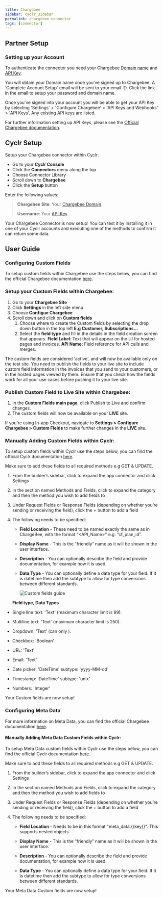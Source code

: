 ```yaml
---
title: Chargebee
sidebar: cyclr_sidebar
permalink: chargebee-connector
tags: [connector]
---
```


## Partner Setup

### Setting up your Account

To authenticate the connector you need your Chargebee [Domain name](https://www.chargebee.com/docs/2.0/sites-intro.html) and [API Key](https://www.chargebee.com/docs/2.0/api_keys.html).

You will obtain your Domain name once you've signed up to Chargebee. A ‘Complete Account Setup' email will be sent to your email ID. Click the link in the email to setup your password and domain name.

Once you've signed into your account you will be able to get your API Key by selecting 'Settings' > 'Configure Chargebee' > 'API Keys and Webhooks' > 'API Keys'. Any existing API keys are listed.

For further information setting up API Keys, please see the [Official Chargebee documentation](https://www.chargebee.com/docs/2.0/api_keys.html).

## Cyclr Setup

Setup your Chargebee connector within Cyclr:

- Go to your **Cyclr Console**
- Click the **Connectors** menu along the top
- Choose Connector Library
- Scroll down to **Chargebee**
- Click the **Setup** button

Enter the following values:

> **Chargebee Site**: Your [Chargebee Domain](https://www.chargebee.com/docs/2.0/sites-intro.html).
>
> **Username**: Your [API Key](https://www.chargebee.com/docs/2.0/api_keys.html).

Your Chargebee Connector is now setup! You can test it by installing it in one of your Cyclr accounts and executing one of the methods to confirm it can return some data.

## User Guide

### Configuring Custom Fields

To setup custom fields within Chargebee use the steps below, you can find the official Chargebee documentation [here](https://www.chargebee.com/docs/2.0/custom_fields.html).

### Setup your Custom Fields within Chargebee:

1. Go to your **Chargebee Site**
2. Click **Settings** in the left side menu
3. Choose **Configue Chargebee**
4. Scroll down and click on **Custom fields**
   1. Choose where to create the Custom fields by selecting the drop down button in the top left **E.g Customer, Subscriptions...**
   2. Select the **field type** and fill in the details in the field creation screen that appears.
      **Field Label**: Text that will appear on the UI for hosted pages and invoices.
      **API Name**: Field reference for API calls and merges.

The custom fields are considered 'active', and will now be available only on the test site. You need to publish the fields to your live site to include custom field information in the invoices that you send to your customers, or in the hosted pages viewed by them. Ensure that you check how the fields work for all your use cases before pushing it to your live site.

### Publish Custom Field to Live Site within Chargebee:

1. In the **Custom Fields main page**, click Publish to Live and confirm changes.
2. The custom fields will now be available on your **LIVE** site.

If you're using In-app Checkout, navigate to **Settings > Configure Chargebee > Custom Fields** to make further changes in the **LIVE** site.

### Manually Adding Custom Fields within Cyclr:

To setup custom fields within Cyclr use the steps below, you can find the official Cyclr documentation [here](https://docs.cyclr.com/adding-custom-fields#example-field-locations).

Make sure to add these fields to all required methods e.g GET & UPDATE.

1. From the builder’s sidebar, click to expand the app connector and click Settings

2. In the section named Methods and Fields, click to expand the category and then the method you wish to add fields to

3. Under Request Fields or Response Fields (depending on whether you’re sending or receiving the field), click the + button to add a field

4. The following needs to be specified:

   - **Field Location** - These need to be named exactly the same as in ChargeBee, with the format "<API_Name>" e.g. “cf_plan_id”.

   - **Display Name** - This is the “friendly” name as it will be shown in the user interface.

   - **Description** - You can optionally describe the field and provide documentation, for example how it is used.

   - **Data Type** - You can optionally define a data type for your field. If it is datetime then add the subtype to allow for type conversions between different standards.

     ![Custom fields guide](https://docs.cyclr.com/images/connector-custom-field.gif)

   **Field type, Data Types**

- Single line text: 'Text' (maximum character limit is 99).

- Multiline text: 'Text' (maximum character limit is 250).

- Dropdown: 'Text' (can only ).

- Checkbox: 'Boolean'

- URL: 'Text'

- Email: 'Text'

- Date picker: 'DateTime' subtype: 'yyyy-MM-dd'

- Timestamp: 'DateTime' subtype: 'unix'

- Numbers: 'Integer'

Your Custom fields are now setup!

### Configuring Meta Data

For more information on Meta Data, you can find the official Chargebee documentation [here](https://www.chargebee.com/docs/2.0/metadata.html).

#### Manually Adding Meta Data Custom Fields within Cyclr:

To setup Meta Data custom fields within Cyclr use the steps below, you can find the official Cyclr documentation [here](https://docs.cyclr.com/adding-custom-fields#example-field-locations).

Make sure to add these fields to all required methods e.g GET & UPDATE.

1. From the builder’s sidebar, click to expand the app connector and click Settings

2. In the section named Methods and Fields, click to expand the category and then the method you wish to add fields to

3. Under Request Fields or Response Fields (depending on whether you’re sending or receiving the field), click the + button to add a field

4. The following needs to be specified:

   - **Field Location** - Needs to be in this format "meta_data.{{key}}". This supports nested objects.

   - **Display Name** - This is the “friendly” name as it will be shown in the user interface.

   - **Description** - You can optionally describe the field and provide documentation, for example how it is used.

   - **Data Type** - You can optionally define a data type for your field. If it is datetime then add the subtype to allow for type conversions between different standards.

Your Meta Data Custom fields are now setup!
